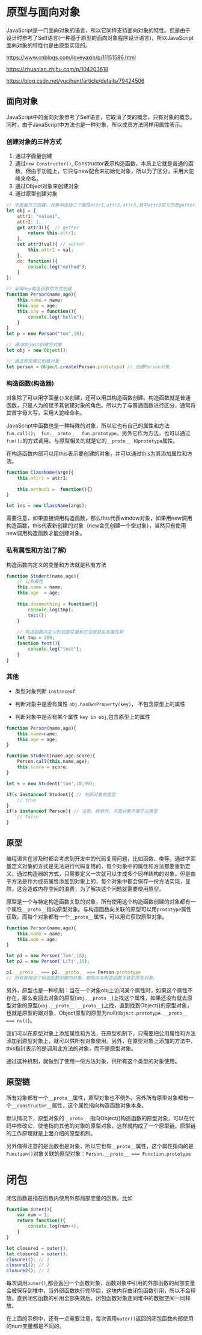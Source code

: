 # 原型与面向对象

JavaScript是一门面向对象的语言，所以它同样支持面向对象的特性。但是由于设计时参考了Self语言(一种基于原型的面向对象程序设计语言)，所以JavaScript面向对象的特性也是由原型实现的。



https://www.cnblogs.com/loveyaxin/p/11151586.html

https://zhuanlan.zhihu.com/p/104203618

https://blog.csdn.net/yucihent/article/details/79424506



## 面向对象

JavaScript中的面向对象参考了Self语言，它取消了类的概念，只有对象的概念。同时，由于JavaScript中方法也是一种对象，所以成员方法同样用属性表示。



### 创建对象的三种方式

1. 通过字面量创建
2. 通过`new Constructor()`, Constructor表示构造函数，本质上它就是普通的函数，但由于功能上，它只与new配合来初始化对象，所以为了区分，采用大驼峰来命名。
3. 通过Object对象来创建对象
4. 通过原型创建对象

```js
// 字面量方式创建，对象中包括三个属性attr1,attr2,attr3,其中attr3定义的是getter/setter访问器，内部读写的是attr1的内容，另外对象中包含一个函数成员属性。在成员函数体中可以使用this指针访问对象的属性
let obj = {
    attr1: "value1",
    attr2: 1,
    get attr3(){  // getter
        return this.attr1;
    },
    set attr3(val){ // setter
        this.attr1 = val;
    },
    do: function(){
        console.log("method");
    }
};

// 采用new构造函数的方式创建
function Person(name,age){
    this.name = name;
    this.age = age;
    this.say = function(){
        console.log("hello");
    }
} 
let p = new Person("tom",18);

// 通过Object创建空对象
let obj = new Object();

// 通过原型模式创建对象
let person = Object.create(Person.prototype) // 创建Person对象
```



### 构造函数(构造器)

对象除了可以用字面量`{}`来创建，还可以用其构造函数创建。构造函数就是普通函数，只是人为的赋予其创建对象的角色。所以为了与普通函数进行区分，通常将其首字母大写，采用大驼峰命名。

JavaScript中函数也是一种特殊的对象，所以它也有自己的属性和方法`fun.call();  fun.__proto__  fun.prototype`。另外它作为方法，也可以通过`fun();`的方式调用。与原型相关的就是它的`__proto__ 和prototype`属性。

在构造函数内部可以用this表示要创建的对象，并可以通过this为其添加属性和方法。

```js
function ClassName(args){
    this.attr1 = attr1;
    ...
    this.method1 =  function(){}
}

let ins = new ClassName(args);
```

需要注意，如果直接调用构造函数，那么this代表window对象，如果用new调用构造函数，this代表新创建的对象（new会先创建一个空对象），当然只有使用new调用构造函数才能创建对象。

### 私有属性和方法(了解)

构造函数内定义的变量和方法就是私有方法

```js
function Student(name,age){
    // 公有属性
    this.name = name;
    this.age  = age;
    
    this.dosomething = function(){
        console.log(tmp);
        test();
    }
    
	// 构造函数内定义的局部变量和方法就是私有属性和
    let tmp = 200;
    function test(){
        console.log("test");
    }
}
```





### 其他

- 类型对象判断  `instanceof`

- 判断对象中是否有属性 `obj.hasOwnProperty(key)`， 不包含原型上的属性

- 判断对象中是否有某个属性 `key in obj`,包含原型上的属性


```js
function Person(name,age){
    this.name=name;
    this.age = age;
}

function Student(name,age,score){
    Person.call(this,name,age);
    this.score = score;
}

let s = new Student('tom',18,99);

if(s instanceof Student){ // 判断对象的类型
	// true
}
if(s instanceof Person){ // 注意，继承时，子类对象不属于父类型
    // false
}

```



## 原型

编程语言在涉及时都会考虑到开发中的代码复用问题，比如函数、类等。通过字面量定义对象的方式是无法进行代码复用的，每个对象中的属性和方法都要重新定义。通过构造器的方式，只需要定义一次就可以生成多个同样结构的对象。但是由于方法是作为成员属性添加到对象上的，每个对象中都会保存一份方法实现，显然，这会造成内存空间的浪费，为了解决这个问题就需要使用原型。

原型是一个与特定构造函数关联的对象，所有使用这个构造函数创建的对象都有一个属性`__proto__`指向原型对象。与构造函数向关联的原型可以用`prototype`属性获取。而每个对象都有一个`__proto__`属性，可以用它获取原型对象。

```js
function Person(name,age){
    this.name = name;
    this.age = age;
}

let p1 = new Person('Tom',18);
let p2 = new Person('Lili',16);

p1.__proto__ === p2.__proto__ === Person.prototype
// 所有使用这个构造函数创建的对象，都指向与构造函数关联的原型对象。
```

另外，原型也是一种机制：当在一个对象obj上访问某个属性时，如果这个属性不存在，那么变回去对象的原型(`obj.__proto__`)上找这个属性，如果还没有就去原型对象的原型(`obj.__proto__.__proto__`)上找，直到找到Object()的原型对象，也就是原型的跟对象，Object原型的原型为null(`Object.prototype.__proto__ === null`)。

我们可以在原型对象上添加属性和方法，在原型机制下，只需要把公用属性和方法添加到原型对象上，就可以供所有对象使用。另外，在原型对象上添加的方法中，this指针表示的是调用此方法的对象，而不是原型对象。

通过这种机制，就做到了使用一份方法对象，供所有这个类型的对象使用。



## 原型链

所有对象都有一个`__proto__`属性，原型对象也不例外。另外所有原型对象都有一个`__constructor__`属性，这个属性指向构造函数对象本身。

默认情况下，原型对象的`__proto__` 指向Object()构造函数的原型对象，可以在代码中修改它，使他指向其他的对象的原型对象，这样就构成了一个原型链。原型链的工作原理就是上面介绍的原型机制。



另外值得注意的是函数也是对象，所以它也有`__proto__`属性，这个属性指向的是`Function()`对象关联的原型对象：`Person.__proto__ === Function.prototype`





# 闭包

闭包函数是指在函数内使用外部局部变量的函数。比如

```js
function outer(){
    var num = 1;
    return function(){
        console.log(num++);
    }
}

let closure1 = outer();
let closure2 = outer();
closure1(); // 1
closure1(); // 2
closure2(); // 1
```

每次调用`outer()`,都会返回一个函数对象，函数对象中引用的外部函数的局部变量会被保存到堆中，当外部函数执行完毕后，这块内存由闭包函数引用，所以不会释放。直到闭包函数的引用全部失效后，闭包函数对象连同堆中的数据空间一同释放。

在上面的示例中，还有一点需要注意，每次调用`outer()`返回的闭包函数内部使用的num变量都是不同的。







































